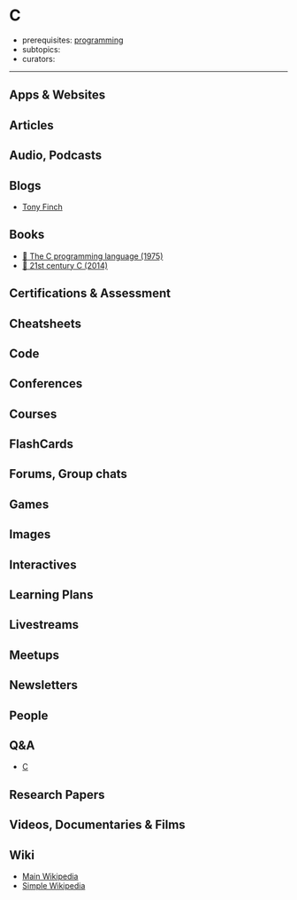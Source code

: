 # C

- prerequisites: [programming](programming.md)
- subtopics:
- curators:

------

## Apps & Websites

## Articles

## Audio, Podcasts

## Blogs
- [Tony Finch](http://fanf.livejournal.com/)

## Books

- [📕 The C programming language (1975)](http://www.goodreads.com/book/show/515601.The_C_Programming_Language)
- [📕 21st century C (2014)](http://shop.oreilly.com/product/0636920033677.do)


## Certifications & Assessment

## Cheatsheets

## Code

## Conferences

## Courses

## FlashCards

## Forums, Group chats

## Games

## Images

## Interactives

## Learning Plans

## Livestreams

## Meetups

## Newsletters

## People

## Q&A

- [C](https://www.quora.com/topic/C-programming-language)

## Research Papers

## Videos, Documentaries & Films

## Wiki

- [Main Wikipedia](https://en.wikipedia.org/wiki/The_C_Programming_Language)
- [Simple Wikipedia](https://simple.wikipedia.org/wiki/C_(programming_language))
